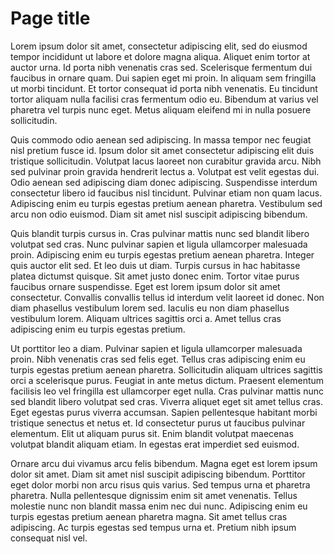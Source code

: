 # Page title

Lorem ipsum dolor sit amet, consectetur adipiscing elit, sed do eiusmod tempor incididunt ut labore et dolore magna
aliqua. Aliquet enim tortor at auctor urna. Id porta nibh venenatis cras sed. Scelerisque fermentum dui faucibus in
ornare quam. Dui sapien eget mi proin. In aliquam sem fringilla ut morbi tincidunt. Et tortor consequat id porta
nibh venenatis. Eu tincidunt tortor aliquam nulla facilisi cras fermentum odio eu. Bibendum at varius vel pharetra
vel turpis nunc eget. Metus aliquam eleifend mi in nulla posuere sollicitudin.


Quis commodo odio aenean sed adipiscing. In massa tempor nec feugiat nisl pretium fusce id. Ipsum dolor sit amet
consectetur adipiscing elit duis tristique sollicitudin. Volutpat lacus laoreet non curabitur gravida arcu. Nibh sed
pulvinar proin gravida hendrerit lectus a. Volutpat est velit egestas dui. Odio aenean sed adipiscing diam donec
adipiscing. Suspendisse interdum consectetur libero id faucibus nisl tincidunt. Pulvinar etiam non quam lacus.
Adipiscing enim eu turpis egestas pretium aenean pharetra. Vestibulum sed arcu non odio euismod. Diam sit amet nisl
suscipit adipiscing bibendum.


Quis blandit turpis cursus in. Cras pulvinar mattis nunc sed blandit libero volutpat sed cras. Nunc pulvinar sapien
et ligula ullamcorper malesuada proin. Adipiscing enim eu turpis egestas pretium aenean pharetra. Integer quis
auctor elit sed. Et leo duis ut diam. Turpis cursus in hac habitasse platea dictumst quisque. Sit amet justo donec
enim. Tortor vitae purus faucibus ornare suspendisse. Eget est lorem ipsum dolor sit amet consectetur. Convallis
convallis tellus id interdum velit laoreet id donec. Non diam phasellus vestibulum lorem sed. Iaculis eu non diam
phasellus vestibulum lorem. Aliquam ultrices sagittis orci a. Amet tellus cras adipiscing enim eu turpis egestas
pretium.


Ut porttitor leo a diam. Pulvinar sapien et ligula ullamcorper malesuada proin. Nibh venenatis cras sed felis eget.
Tellus cras adipiscing enim eu turpis egestas pretium aenean pharetra. Sollicitudin aliquam ultrices sagittis orci a
scelerisque purus. Feugiat in ante metus dictum. Praesent elementum facilisis leo vel fringilla est ullamcorper eget
nulla. Cras pulvinar mattis nunc sed blandit libero volutpat sed cras. Viverra aliquet eget sit amet tellus cras.
Eget egestas purus viverra accumsan. Sapien pellentesque habitant morbi tristique senectus et netus et. Id
consectetur purus ut faucibus pulvinar elementum. Elit ut aliquam purus sit. Enim blandit volutpat maecenas volutpat
blandit aliquam etiam. In egestas erat imperdiet sed euismod.


Ornare arcu dui vivamus arcu felis bibendum. Magna eget est lorem ipsum dolor sit amet. Diam sit amet nisl suscipit
adipiscing bibendum. Porttitor eget dolor morbi non arcu risus quis varius. Sed tempus urna et pharetra pharetra.
Nulla pellentesque dignissim enim sit amet venenatis. Tellus molestie nunc non blandit massa enim nec dui nunc.
Adipiscing enim eu turpis egestas pretium aenean pharetra magna. Sit amet tellus cras adipiscing. Ac turpis egestas
sed tempus urna et. Pretium nibh ipsum consequat nisl vel.
